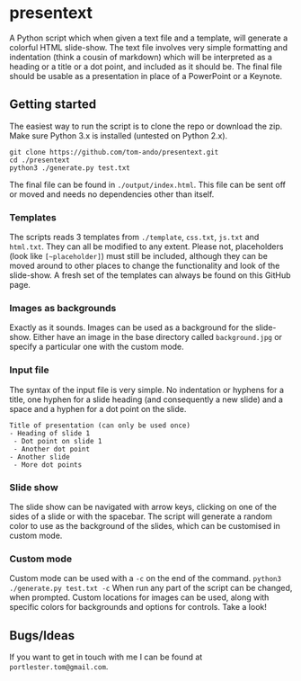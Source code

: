 # presentext
A Python script which when given a text file and a template, will generate a colorful HTML slide-show. The text file involves very simple formatting and indentation (think a cousin of markdown) which will be interpreted as a heading or a title or a dot point, and included as it should be. The final file should be usable as a presentation in place of a PowerPoint or a Keynote.
## Getting started
The easiest way to run the script is to clone the repo or download the zip. Make sure Python 3.x is installed (untested on Python 2.x).
```
git clone https://github.com/tom-ando/presentext.git
cd ./presentext
python3 ./generate.py test.txt
```
The final file can be found in `./output/index.html`. This file can be sent off or moved and needs no dependencies other than itself.
### Templates
The scripts reads 3 templates from `./template`, `css.txt`, `js.txt` and `html.txt`. They can all be modified to any extent. Please not, placeholders (look like `[~placeholder]`) must still be included, although they can be moved around to other places to change the functionality and look of the slide-show. A fresh set of the templates can always be found on this GitHub page.
### Images as backgrounds
Exactly as it sounds. Images can be used as a background for the slide-show. Either have an image in the base directory called `background.jpg` or specify a particular one with the custom mode.
### Input file
The syntax of the input file is very simple. No indentation or hyphens for a title, one hyphen for a slide heading (and consequently a new slide) and a space and a hyphen for a dot point on the slide. 
```
Title of presentation (can only be used once)
- Heading of slide 1
 - Dot point on slide 1
 - Another dot point
- Another slide
 - More dot points
```
### Slide show
The slide show can be navigated with arrow keys, clicking on one of the sides of a slide or with the spacebar. The script will generate a random color to use as the background of the slides, which can be customised in custom mode.
### Custom mode
Custom mode can be used with a `-c` on the end of the command.
```python3 ./generate.py test.txt -c```
When run any part of the script can be changed, when prompted. Custom locations for images can be used, along with specific colors for backgrounds and options for controls. Take a look!
## Bugs/Ideas
If you want to get in touch with me I can be found at `portlester.tom@gmail.com`.
